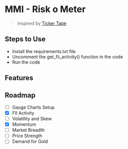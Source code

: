 # MMI - Risk o Meter
> Inspired by [Ticker Tape](https://www.tickertape.in/market-mood-index)

## Steps to Use
- Install the requirements.txt file
- Uncomment the get_fii_activity() function in the code
- Run the code

## Features

## Roadmap
- [ ] Gauge Charts Setup
- [x] FII Activity
- [ ] Volatility and Skew
- [x] Momentum
- [ ] Market Breadth
- [ ] Price Strength
- [ ] Demand for Gold